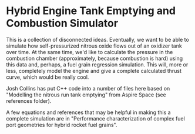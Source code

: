 # Hybrid Engine Tank Emptying and Combustion Simulator

This is a collection of disconnected ideas. Eventually, we want to be able to simulate how self-pressurized nitrous oxide flows out of an oxidizer tank over time. At the same time, we'd like to calculate the pressure in the combustion chamber (approximately, because combustion is hard) using this data and, perhaps, a fuel grain regression simulation. This will, more or less, completely model the engine and give a complete calculated thrust curve, which would be really cool.

Josh Collins has put C++ code into a number of files here based on "Modelling the nitrous run tank emptying" from Aspire Space (see references folder).  

A few equations and references that may be helpful in making this a complete simulation are in "Performance characterization of complex fuel port geometries for hybrid rocket fuel grains".
